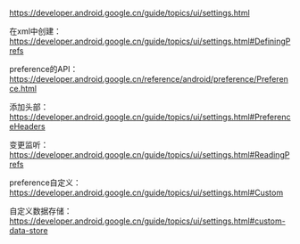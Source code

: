 https://developer.android.google.cn/guide/topics/ui/settings.html   

在xml中创建：https://developer.android.google.cn/guide/topics/ui/settings.html#DefiningPrefs  

preference的API：https://developer.android.google.cn/reference/android/preference/Preference.html  

添加头部：https://developer.android.google.cn/guide/topics/ui/settings.html#PreferenceHeaders  

变更监听：https://developer.android.google.cn/guide/topics/ui/settings.html#ReadingPrefs  

preference自定义：https://developer.android.google.cn/guide/topics/ui/settings.html#Custom  

自定义数据存储：https://developer.android.google.cn/guide/topics/ui/settings.html#custom-data-store

